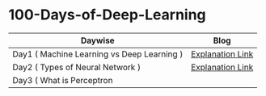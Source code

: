 # 100-Days-of-Deep-Learning


|Daywise| Blog |
|-|-|
|Day1 ( Machine Learning vs Deep Learning )| [Explanation Link](https://x.com/Sachintukumar/status/1755284231515967579?s=20)
|Day2 ( Types of Neural Network  )| [Explanation Link](https://x.com/Sachintukumar/status/1755659435073302958?s=20)
|Day3 ( What is Perceptron || Perceptron vs Neuron ||  )| [Explanation Link](https://x.com/Sachintukumar/status/1756340578697281716?s=20) 
